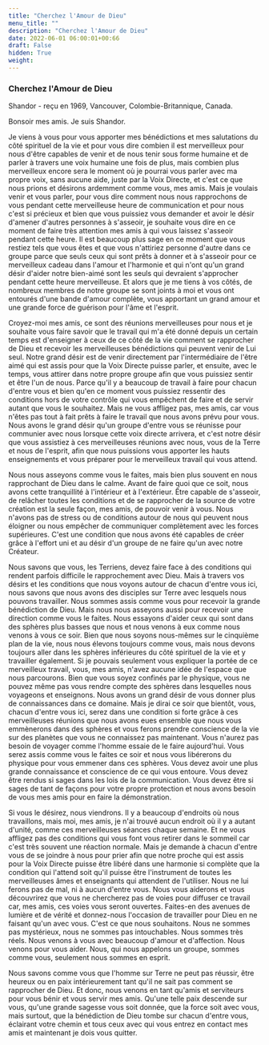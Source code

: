 ```yaml
---
title: "Cherchez l'Amour de Dieu"
menu_title: ""
description: "Cherchez l'Amour de Dieu"
date: 2022-06-01 06:00:01+00:66
draft: False
hidden: True
weight:
---
```

### Cherchez l'Amour de Dieu

Shandor - reçu en 1969, Vancouver, Colombie-Britannique, Canada.

Bonsoir mes amis. Je suis Shandor.

Je viens à vous pour vous apporter mes bénédictions et mes salutations du côté spirituel de la vie et pour vous dire combien il est merveilleux pour nous d'être capables de venir et de nous tenir sous forme humaine et de parler à travers une voix humaine une fois de plus, mais combien plus merveilleux encore sera le moment où je pourrai vous parler avec ma propre voix, sans aucune aide, juste par la Voix Directe, et c'est ce que nous prions et désirons ardemment comme vous, mes amis. Mais je voulais venir et vous parler, pour vous dire comment nous nous rapprochons de vous pendant cette merveilleuse heure de communication et pour nous c'est si précieux et bien que vous puissiez vous demander et avoir le désir d'amener d'autres personnes à s'asseoir, je souhaite vous dire en ce moment de faire très attention mes amis à qui vous laissez s'asseoir pendant cette heure. Il est beaucoup plus sage en ce moment que vous restiez tels que vous êtes et que vous n'attiriez personne d'autre dans ce groupe parce que seuls ceux qui sont prêts à donner et à s'asseoir pour ce merveilleux cadeau dans l'amour et l'harmonie et qui n'ont qu'un grand désir d'aider notre bien-aimé sont les seuls qui devraient s'approcher pendant cette heure merveilleuse. Et alors que je me tiens à vos côtés, de nombreux membres de notre groupe se sont joints à moi et vous ont entourés d'une bande d'amour complète, vous apportant un grand amour et une grande force de guérison pour l'âme et l'esprit.

Croyez-moi mes amis, ce sont des réunions merveilleuses pour nous et je souhaite vous faire savoir que le travail qui m'a été donné depuis un certain temps est d'enseigner à ceux de ce côté de la vie comment se rapprocher de Dieu et recevoir les merveilleuses bénédictions qui peuvent venir de Lui seul. Notre grand désir est de venir directement par l'intermédiaire de l'être aimé qui est assis pour que la Voix Directe puisse parler, et ensuite, avec le temps, vous attirer dans notre propre groupe afin que vous puissiez sentir et être l'un de nous. Parce qu'il y a beaucoup de travail à faire pour chacun d'entre vous et bien qu'en ce moment vous puissiez ressentir des conditions hors de votre contrôle qui vous empêchent de faire et de servir autant que vous le souhaitez. Mais ne vous affligez pas, mes amis, car vous n'êtes pas tout à fait prêts à faire le travail que nous avons prévu pour vous. Nous avons le grand désir qu'un groupe d'entre vous se réunisse pour communier avec nous lorsque cette voix directe arrivera, et c'est notre désir que vous assistiez à ces merveilleuses réunions avec nous, vous de la Terre et nous de l'esprit, afin que nous puissions vous apporter les hauts enseignements et vous préparer pour le merveilleux travail qui vous attend.

Nous nous asseyons comme vous le faites, mais bien plus souvent en nous rapprochant de Dieu dans le calme. Avant de faire quoi que ce soit, nous avons cette tranquillité à l'intérieur et à l'extérieur. Être capable de s'asseoir, de relâcher toutes les conditions et de se rapprocher de la source de votre création est la seule façon, mes amis, de pouvoir venir à vous. Nous n'avons pas de stress ou de conditions autour de nous qui peuvent nous éloigner ou nous empêcher de communiquer complètement avec les forces supérieures. C'est une condition que nous avons été capables de créer grâce à l'effort uni et au désir d'un groupe de ne faire qu'un avec notre Créateur.

Nous savons que vous, les Terriens, devez faire face à des conditions qui rendent parfois difficile le rapprochement avec Dieu. Mais à travers vos désirs et les conditions que nous voyons autour de chacun d'entre vous ici, nous savons que nous avons des disciples sur Terre avec lesquels nous pouvons travailler. Nous sommes assis comme vous pour recevoir la grande bénédiction de Dieu. Mais nous nous asseyons aussi pour recevoir une direction comme vous le faites. Nous essayons d'aider ceux qui sont dans des sphères plus basses que nous et nous venons à eux comme nous venons à vous ce soir. Bien que nous soyons nous-mêmes sur le cinquième plan de la vie, nous nous élevons toujours comme vous, mais nous devons toujours aller dans les sphères inférieures du côté spirituel de la vie et y travailler également. Si je pouvais seulement vous expliquer la portée de ce merveilleux travail, vous, mes amis, n'avez aucune idée de l'espace que nous parcourons. Bien que vous soyez confinés par le physique, vous ne pouvez même pas vous rendre compte des sphères dans lesquelles nous voyageons et enseignons. Nous avons un grand désir de vous donner plus de connaissances dans ce domaine. Mais je dirai ce soir que bientôt, vous, chacun d'entre vous ici, serez dans une condition si forte grâce à ces merveilleuses réunions que nous avons eues ensemble que nous vous emmènerons dans des sphères et vous ferons prendre conscience de la vie sur des planètes que vous ne connaissez pas maintenant. Vous n'aurez pas besoin de voyager comme l'homme essaie de le faire aujourd'hui. Vous serez assis comme vous le faites ce soir et nous vous libérerons du physique pour vous emmener dans ces sphères. Vous devez avoir une plus grande connaissance et conscience de ce qui vous entoure. Vous devez être rendus si sages dans les lois de la communication. Vous devez être si sages de tant de façons pour votre propre protection et nous avons besoin de vous mes amis pour en faire la démonstration.

Si vous le désirez, nous viendrons. Il y a beaucoup d'endroits où nous travaillons, mais moi, mes amis, je n'ai trouvé aucun endroit où il y a autant d'unité, comme ces merveilleuses séances chaque semaine. Et ne vous affligez pas des conditions qui vous font vous retirer dans le sommeil car c'est très souvent une réaction normale. Mais je demande à chacun d'entre vous de se joindre à nous pour prier afin que notre proche qui est assis pour la Voix Directe puisse être libéré dans une harmonie si complète que la condition qui l'attend soit qu'il puisse être l'instrument de toutes les merveilleuses âmes et enseignants qui attendent de l'utiliser. Nous ne lui ferons pas de mal, ni à aucun d'entre vous. Nous vous aiderons et vous découvrirez que vous ne chercherez pas de voies pour diffuser ce travail car, mes amis, ces voies vous seront ouvertes. Faites-en des avenues de lumière et de vérité et donnez-nous l'occasion de travailler pour Dieu en ne faisant qu'un avec vous. C'est ce que nous souhaitons. Nous ne sommes pas mystérieux, nous ne sommes pas intouchables. Nous sommes très réels. Nous venons à vous avec beaucoup d'amour et d'affection. Nous venons pour vous aider. Nous, qui nous appelons un groupe, sommes comme vous, seulement nous sommes en esprit.

Nous savons comme vous que l'homme sur Terre ne peut pas réussir, être heureux ou en paix intérieurement tant qu'il ne sait pas comment se rapprocher de Dieu. Et donc, nous venons en tant qu'amis et serviteurs pour vous bénir et vous servir mes amis. Qu'une telle paix descende sur vous, qu'une grande sagesse vous soit donnée, que la force soit avec vous, mais surtout, que la bénédiction de Dieu tombe sur chacun d'entre vous, éclairant votre chemin et tous ceux avec qui vous entrez en contact mes amis et maintenant je dois vous quitter.
